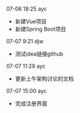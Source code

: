 07-06 18:25 ayc

- 新建Vue项目
- 新建Spring Boot项目

07-07 9:21 djw

- 测试idea链接github

07-07 11:29 ayc

- 更新上午架构讨论的文档

07-07 15:00 ayc

- 完成注册界面

